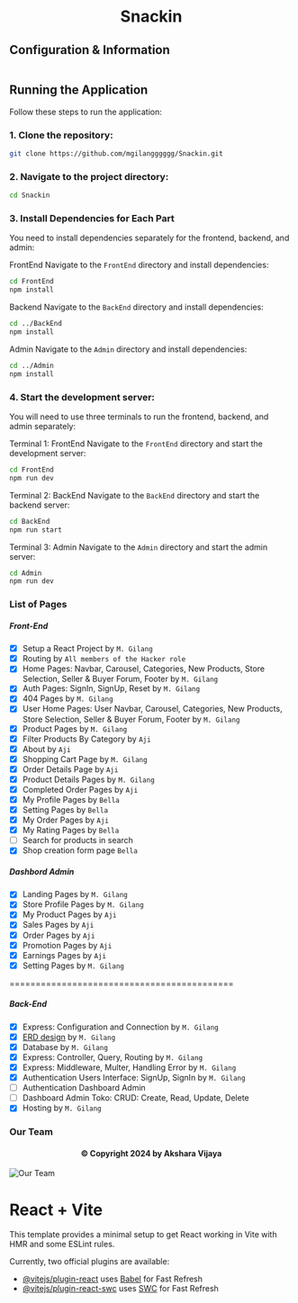 <h1 align="center">Snackin</h1>

## Configuration & Information
```bash
```


## Running the Application

Follow these steps to run the application:

### 1. Clone the repository:

```bash
git clone https://github.com/mgilangggggg/Snackin.git
```
### 2. Navigate to the project directory:

```bash
cd Snackin
```

### 3. Install Dependencies for Each Part
You need to install dependencies separately for the frontend, backend, and admin:

FrontEnd
Navigate to the `FrontEnd` directory and install dependencies:

```bash
cd FrontEnd
npm install
```

Backend
Navigate to the `BackEnd` directory and install dependencies:

```bash
cd ../BackEnd
npm install 
```

Admin
Navigate to the `Admin` directory and install dependencies:

```bash
cd ../Admin
npm install
```

### 4. Start the development server:

You will need to use three terminals to run the frontend, backend, and admin separately:

Terminal 1: FrontEnd
Navigate to the `FrontEnd` directory and start the development server:

```bash
cd FrontEnd
npm run dev
```

Terminal 2: BackEnd
Navigate to the `BackEnd` directory and start the backend server:

```bash
cd BackEnd
npm run start
```

Terminal 3: Admin
Navigate to the `Admin` directory and start the admin server:

```bash
cd Admin
npm run dev
```

### List of Pages
##### Front-End
- [x] Setup a React Project by `M. Gilang`
- [x] Routing by `All members of the Hacker role`
- [x] Home Pages: Navbar, Carousel, Categories, New Products, Store Selection, Seller & Buyer Forum, Footer by `M. Gilang`
- [x] Auth Pages: SignIn, SignUp, Reset by `M. Gilang`
- [x] 404 Pages by `M. Gilang`
- [x] User Home Pages: User Navbar, Carousel, Categories, New Products, Store Selection, Seller & Buyer Forum, Footer by `M. Gilang`
- [x] Product Pages by `M. Gilang`
- [x] Filter Products By Category by `Aji`
- [x] About by `Aji`
- [x] Shopping Cart Page by `M. Gilang`
- [x] Order Details Page by `Aji`
- [x] Product Details Pages by `M. Gilang`
- [x] Completed Order Pages by `Aji`
- [x] My Profile Pages by `Bella`
- [x] Setting Pages by `Bella`
- [x] My Order Pages by `Aji`
- [x] My Rating Pages by `Bella`
- [ ] Search for products in search
- [x] Shop creation form page `Bella`

##### Dashbord Admin
- [x] Landing Pages by `M. Gilang`
- [x] Store Profile Pages by `M. Gilang`
- [x] My Product Pages by `Aji`
- [x] Sales Pages by `Aji`
- [x] Order Pages by `Aji`
- [x] Promotion Pages by `Aji`
- [x] Earnings Pages by `Aji`
- [x] Setting Pages by `M. Gilang`

===========================================

##### Back-End
- [x] Express: Configuration and Connection by `M. Gilang`
- [X] <a href="https://drive.google.com/file/d/1sBeBkDvYuuJJgRMuitXpTHM3keQIP5Ki/view?usp=sharing">ERD design</a> by `M. Gilang`
- [x] Database by `M. Gilang`
- [x] Express: Controller, Query, Routing by `M. Gilang`
- [x] Express: Middleware, Multer, Handling Error by `M. Gilang`
- [x] Authentication Users Interface: SignUp, SignIn by `M. Gilang`
- [ ] Authentication Dashboard Admin
- [ ] Dashboard Admin Toko: CRUD: Create, Read, Update, Delete
- [X] Hosting by `M. Gilang`

### Our Team

<h4 align="center">©️ Copyright 2024 by Akshara Vijaya</h4>

![Our Team](https://github.com/mgilangggggg/Snackin/assets/96936728/bdfb0a84-5bb1-498d-b2c9-551a98989c5c)

# React + Vite

This template provides a minimal setup to get React working in Vite with HMR and some ESLint rules.

Currently, two official plugins are available:

- [@vitejs/plugin-react](https://github.com/vitejs/vite-plugin-react/blob/main/packages/plugin-react/README.md) uses [Babel](https://babeljs.io/) for Fast Refresh
- [@vitejs/plugin-react-swc](https://github.com/vitejs/vite-plugin-react-swc) uses [SWC](https://swc.rs/) for Fast Refresh
